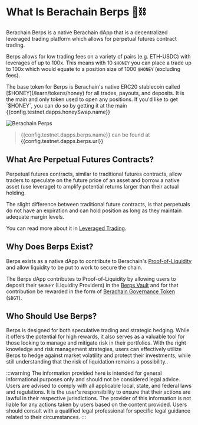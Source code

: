 <script setup>
  import config from '@berachain/config/constants.json';
</script>

# What Is Berachain Berps 🐻⛓️

Berachain Berps is a native Berachain dApp that is a decentralized leveraged trading platform which allows for perpetual futures contract trading.

Berps allows for low trading fees on a variety of pairs (e.g. ETH-USDC) with leverages of up to 100x. This means with 10 `$HONEY` you can place a trade up to 100x which would equate to a position size of 1000 `$HONEY` (excluding fees).

The base token for Berps is Berachain's native ERC20 stablecoin called [$HONEY](/learn/tokens/honey) for all trades, payouts, and deposits. It is the main and only token used to open any positions. If you'd like to get `$HONEY`, you can do so by getting it at the main <a target="_blank" :href="config.testnet.dapps.honeySwap.url">{{config.testnet.dapps.honeySwap.name}}</a>

![Berachain Perps](/assets/berachain-berps.png)

> {{config.testnet.dapps.berps.name}} can be found at <a target="_blank" :href="config.testnet.dapps.honeySwap.url">{{config.testnet.dapps.berps.url}}</a>

## What Are Perpetual Futures Contracts?

Perpetual futures contracts, similar to traditional futures contracts, allow traders to speculate on the future price of an asset and borrow a native asset (use leverage) to amplify potential returns larger than their actual holding.

The slight difference between traditional future contracts, is that perpetuals do not have an expiration and can hold position as long as they maintain adequate margin levels.

You can read more about it in [Leveraged Trading](/learn/leveraged-trading/).

## Why Does Berps Exist?

Berps exists as a native dApp to contribute to Berachain's [Proof-of-Liquidity](#todo) and allow liquidity to be put to work to secure the chain.

The Berps dApp contributes to Proof-of-Liquidity by allowing users to deposit their `$HONEY` (Liquidity Providers) in the [Berps Vault](/learn/vault/) and for that contribution be rewarded in the form of [Berachain Governance Token](/learn/tokens/bgt) (`$BGT`).

## Who Should Use Berps?

Berps is designed for both speculative trading and strategic hedging. While it offers the potential for high rewards, it also serves as a valuable tool for those looking to manage and mitigate risk in their portfolios. With the right knowledge and risk management strategies, users can effectively utilize Berps to hedge against market volatility and protect their investments, while still understanding that the risk of liquidation remains a possibility..

:::warning
The information provided here is intended for general informational purposes only and should not be considered legal advice. Users are advised to comply with all applicable local, state, and federal laws and regulations. It is the user's responsibility to ensure that their actions are lawful in their respective jurisdictions. The provider of this information is not liable for any actions taken by users based on the content provided. Users should consult with a qualified legal professional for specific legal guidance related to their circumstances.
:::
